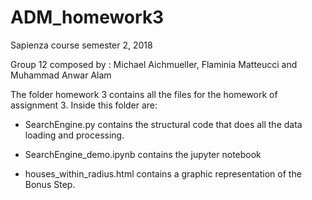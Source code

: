 # ADM_homework3


Sapienza course semester 2, 2018

Group 12 composed by : Michael Aichmueller, Flaminia Matteucci and Muhammad Anwar Alam

The folder homework 3 contains all the files for the homework of assignment 3. Inside this folder are:

- SearchEngine.py  contains the structural code that does all the data loading and processing.

- SearchEngine_demo.ipynb contains the jupyter notebook 

- houses_within_radius.html contains a graphic representation of the Bonus Step.

